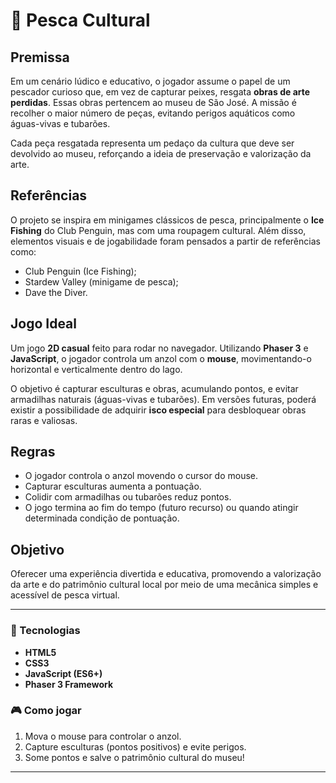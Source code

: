 # 🎣 Pesca Cultural

## Premissa

Em um cenário lúdico e educativo, o jogador assume o papel de um pescador curioso que, em vez de capturar peixes, resgata **obras de arte perdidas**. Essas obras pertencem ao museu de São José. A missão é recolher o maior número de peças, evitando perigos aquáticos como águas-vivas e tubarões.

Cada peça resgatada representa um pedaço da cultura que deve ser devolvido ao museu, reforçando a ideia de preservação e valorização da arte.

## Referências

O projeto se inspira em minigames clássicos de pesca, principalmente o **Ice Fishing** do Club Penguin, mas com uma roupagem cultural. Além disso, elementos visuais e de jogabilidade foram pensados a partir de referências como:

* Club Penguin (Ice Fishing);
* Stardew Valley (minigame de pesca);
* Dave the Diver.

## Jogo Ideal

Um jogo **2D casual** feito para rodar no navegador. Utilizando **Phaser 3** e **JavaScript**, o jogador controla um anzol com o **mouse**, movimentando-o horizontal e verticalmente dentro do lago.

O objetivo é capturar esculturas e obras, acumulando pontos, e evitar armadilhas naturais (águas-vivas e tubarões). Em versões futuras, poderá existir a possibilidade de adquirir **isco especial** para desbloquear obras raras e valiosas.

## Regras

* O jogador controla o anzol movendo o cursor do mouse.
* Capturar esculturas aumenta a pontuação.
* Colidir com armadilhas ou tubarões reduz pontos.
* O jogo termina ao fim do tempo (futuro recurso) ou quando atingir determinada condição de pontuação.

## Objetivo

Oferecer uma experiência divertida e educativa, promovendo a valorização da arte e do patrimônio cultural local por meio de uma mecânica simples e acessível de pesca virtual.

---

### 🚀 Tecnologias

* **HTML5**
* **CSS3**
* **JavaScript (ES6+)**
* **Phaser 3 Framework**

### 🎮 Como jogar

1. Mova o mouse para controlar o anzol.
2. Capture esculturas (pontos positivos) e evite perigos.
3. Some pontos e salve o patrimônio cultural do museu!

---
